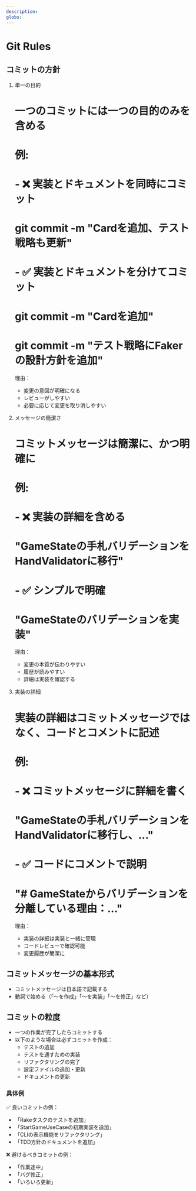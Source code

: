```yaml
---
description: 
globs: 
---
```

# Git Rules

## コミットの方針

1. 単一の目的
   # 一つのコミットには一つの目的のみを含める
   # 例: 
   # - ❌ 実装とドキュメントを同時にコミット
   #     git commit -m "Cardを追加、テスト戦略も更新"
   # - ✅ 実装とドキュメントを分けてコミット
   #     git commit -m "Cardを追加"
   #     git commit -m "テスト戦略にFakerの設計方針を追加"

   理由：
   - 変更の意図が明確になる
   - レビューがしやすい
   - 必要に応じて変更を取り消しやすい

2. メッセージの簡潔さ
   # コミットメッセージは簡潔に、かつ明確に
   # 例:
   # - ❌ 実装の詳細を含める
   #     "GameStateの手札バリデーションをHandValidatorに移行"
   # - ✅ シンプルで明確
   #     "GameStateのバリデーションを実装"

   理由：
   - 変更の本質が伝わりやすい
   - 履歴が読みやすい
   - 詳細は実装を確認する

3. 実装の詳細
   # 実装の詳細はコミットメッセージではなく、コードとコメントに記述
   # 例:
   # - ❌ コミットメッセージに詳細を書く
   #     "GameStateの手札バリデーションをHandValidatorに移行し、..."
   # - ✅ コードにコメントで説明
   #     "# GameStateからバリデーションを分離している理由：..."

   理由：
   - 実装の詳細は実装と一緒に管理
   - コードレビューで確認可能
   - 変更履歴が簡潔に

## コミットメッセージの基本形式 
- コミットメッセージは日本語で記載する
- 動詞で始める（「〜を作成」「〜を実装」「〜を修正」など）

## コミットの粒度
- 一つの作業が完了したらコミットする
- 以下のような場合は必ずコミットを作成：
  - テストの追加
  - テストを通すための実装
  - リファクタリングの完了
  - 設定ファイルの追加・更新
  - ドキュメントの更新

### 具体例
✅ 良いコミットの例：
- 「Rakeタスクのテストを追加」
- 「StartGameUseCaseの初期実装を追加」
- 「CLIの表示機能をリファクタリング」
- 「TDD方針のドキュメントを追加」

❌ 避けるべきコミットの例：
- 「作業途中」
- 「バグ修正」
- 「いろいろ更新」
